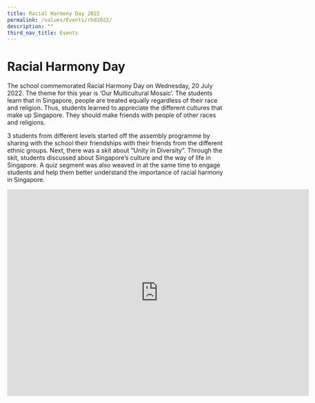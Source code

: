```yaml
---
title: Racial Harmony Day 2022
permalink: /values/Events/rhd2022/
description: ""
third_nav_title: Events
---
```

# Racial Harmony Day 
The school commemorated Racial Harmony Day on Wednesday, 20 July 2022. The theme for this year is ‘Our Multicultural Mosaic’. The students learn that in Singapore, people are treated equally regardless of their race and religion. Thus, students learned to appreciate the different cultures that make up Singapore. They should make friends with people of other races and religions.

3 students from different levels started off the assembly programme by sharing with the school their friendships with their friends from the different ethnic groups. Next, there was a skit about “Unity in Diversity”. Through the skit, students discussed about Singapore’s culture and the way of life in Singapore. A quiz segment was also weaved in at the same time to engage students and help them better understand the importance of racial harmony in Singapore.
<iframe allowfullscreen="true" height="480" width="700" frameborder="0" src="https://docs.google.com/presentation/d/e/2PACX-1vQZ0Ju1mz-iGCaVF4V6xt2HbkANnZk-lYpkhcDRA0SaachCZGJeNwsdrA50sZXJ0bJ6ffrsFK99JP1F/embed?start=true&amp;loop=true&amp;delayms=3000"></iframe>